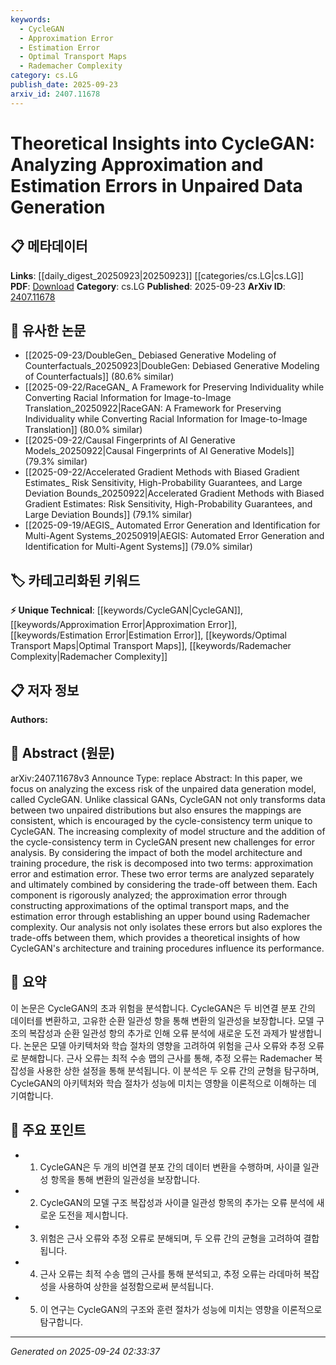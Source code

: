 ```yaml
---
keywords:
  - CycleGAN
  - Approximation Error
  - Estimation Error
  - Optimal Transport Maps
  - Rademacher Complexity
category: cs.LG
publish_date: 2025-09-23
arxiv_id: 2407.11678
---
```


<!-- KEYWORD_LINKING_METADATA:
{
  "processed_timestamp": "2025-09-24T02:33:37.671942",
  "vocabulary_version": "1.0",
  "selected_keywords": [
    "CycleGAN",
    "Approximation Error",
    "Estimation Error",
    "Optimal Transport Maps",
    "Rademacher Complexity"
  ],
  "rejected_keywords": [],
  "similarity_scores": {
    "CycleGAN": 0.8,
    "Approximation Error": 0.75,
    "Estimation Error": 0.72,
    "Optimal Transport Maps": 0.78,
    "Rademacher Complexity": 0.77
  },
  "extraction_method": "AI_prompt_based",
  "budget_applied": true,
  "candidates_json": {
    "candidates": [
      {
        "surface": "CycleGAN",
        "canonical": "CycleGAN",
        "aliases": [
          "Cycle Generative Adversarial Network"
        ],
        "category": "unique_technical",
        "rationale": "CycleGAN is a specific model that introduces unique challenges in unpaired data generation, making it a distinct concept for linking.",
        "novelty_score": 0.85,
        "connectivity_score": 0.65,
        "specificity_score": 0.9,
        "link_intent_score": 0.8
      },
      {
        "surface": "approximation error",
        "canonical": "Approximation Error",
        "aliases": [
          "approximation errors"
        ],
        "category": "unique_technical",
        "rationale": "Understanding approximation error is crucial for analyzing model performance, providing a specific technical insight.",
        "novelty_score": 0.7,
        "connectivity_score": 0.6,
        "specificity_score": 0.85,
        "link_intent_score": 0.75
      },
      {
        "surface": "estimation error",
        "canonical": "Estimation Error",
        "aliases": [
          "estimation errors"
        ],
        "category": "unique_technical",
        "rationale": "Estimation error analysis is key to understanding the limitations of model predictions and is a specific technical concept.",
        "novelty_score": 0.68,
        "connectivity_score": 0.58,
        "specificity_score": 0.82,
        "link_intent_score": 0.72
      },
      {
        "surface": "optimal transport maps",
        "canonical": "Optimal Transport Maps",
        "aliases": [
          "optimal transport"
        ],
        "category": "unique_technical",
        "rationale": "Optimal transport maps are fundamental in constructing approximations within CycleGAN, offering a unique technical perspective.",
        "novelty_score": 0.75,
        "connectivity_score": 0.55,
        "specificity_score": 0.88,
        "link_intent_score": 0.78
      },
      {
        "surface": "Rademacher complexity",
        "canonical": "Rademacher Complexity",
        "aliases": [
          "Rademacher complexities"
        ],
        "category": "unique_technical",
        "rationale": "Rademacher complexity is a specific measure used to establish bounds on estimation error, crucial for theoretical insights.",
        "novelty_score": 0.8,
        "connectivity_score": 0.5,
        "specificity_score": 0.87,
        "link_intent_score": 0.77
      }
    ],
    "ban_list_suggestions": [
      "unpaired data generation",
      "model architecture",
      "training procedure"
    ]
  },
  "decisions": [
    {
      "candidate_surface": "CycleGAN",
      "resolved_canonical": "CycleGAN",
      "decision": "linked",
      "scores": {
        "novelty": 0.85,
        "connectivity": 0.65,
        "specificity": 0.9,
        "link_intent": 0.8
      }
    },
    {
      "candidate_surface": "approximation error",
      "resolved_canonical": "Approximation Error",
      "decision": "linked",
      "scores": {
        "novelty": 0.7,
        "connectivity": 0.6,
        "specificity": 0.85,
        "link_intent": 0.75
      }
    },
    {
      "candidate_surface": "estimation error",
      "resolved_canonical": "Estimation Error",
      "decision": "linked",
      "scores": {
        "novelty": 0.68,
        "connectivity": 0.58,
        "specificity": 0.82,
        "link_intent": 0.72
      }
    },
    {
      "candidate_surface": "optimal transport maps",
      "resolved_canonical": "Optimal Transport Maps",
      "decision": "linked",
      "scores": {
        "novelty": 0.75,
        "connectivity": 0.55,
        "specificity": 0.88,
        "link_intent": 0.78
      }
    },
    {
      "candidate_surface": "Rademacher complexity",
      "resolved_canonical": "Rademacher Complexity",
      "decision": "linked",
      "scores": {
        "novelty": 0.8,
        "connectivity": 0.5,
        "specificity": 0.87,
        "link_intent": 0.77
      }
    }
  ]
}
-->

# Theoretical Insights into CycleGAN: Analyzing Approximation and Estimation Errors in Unpaired Data Generation

## 📋 메타데이터

**Links**: [[daily_digest_20250923|20250923]] [[categories/cs.LG|cs.LG]]
**PDF**: [Download](https://arxiv.org/pdf/2407.11678.pdf)
**Category**: cs.LG
**Published**: 2025-09-23
**ArXiv ID**: [2407.11678](https://arxiv.org/abs/2407.11678)

## 🔗 유사한 논문
- [[2025-09-23/DoubleGen_ Debiased Generative Modeling of Counterfactuals_20250923|DoubleGen: Debiased Generative Modeling of Counterfactuals]] (80.6% similar)
- [[2025-09-22/RaceGAN_ A Framework for Preserving Individuality while Converting Racial Information for Image-to-Image Translation_20250922|RaceGAN: A Framework for Preserving Individuality while Converting Racial Information for Image-to-Image Translation]] (80.0% similar)
- [[2025-09-22/Causal Fingerprints of AI Generative Models_20250922|Causal Fingerprints of AI Generative Models]] (79.3% similar)
- [[2025-09-22/Accelerated Gradient Methods with Biased Gradient Estimates_ Risk Sensitivity, High-Probability Guarantees, and Large Deviation Bounds_20250922|Accelerated Gradient Methods with Biased Gradient Estimates: Risk Sensitivity, High-Probability Guarantees, and Large Deviation Bounds]] (79.1% similar)
- [[2025-09-19/AEGIS_ Automated Error Generation and Identification for Multi-Agent Systems_20250919|AEGIS: Automated Error Generation and Identification for Multi-Agent Systems]] (79.0% similar)

## 🏷️ 카테고리화된 키워드
**⚡ Unique Technical**: [[keywords/CycleGAN|CycleGAN]], [[keywords/Approximation Error|Approximation Error]], [[keywords/Estimation Error|Estimation Error]], [[keywords/Optimal Transport Maps|Optimal Transport Maps]], [[keywords/Rademacher Complexity|Rademacher Complexity]]

## 📋 저자 정보

**Authors:** 

## 📄 Abstract (원문)

arXiv:2407.11678v3 Announce Type: replace 
Abstract: In this paper, we focus on analyzing the excess risk of the unpaired data generation model, called CycleGAN. Unlike classical GANs, CycleGAN not only transforms data between two unpaired distributions but also ensures the mappings are consistent, which is encouraged by the cycle-consistency term unique to CycleGAN. The increasing complexity of model structure and the addition of the cycle-consistency term in CycleGAN present new challenges for error analysis. By considering the impact of both the model architecture and training procedure, the risk is decomposed into two terms: approximation error and estimation error. These two error terms are analyzed separately and ultimately combined by considering the trade-off between them. Each component is rigorously analyzed; the approximation error through constructing approximations of the optimal transport maps, and the estimation error through establishing an upper bound using Rademacher complexity. Our analysis not only isolates these errors but also explores the trade-offs between them, which provides a theoretical insights of how CycleGAN's architecture and training procedures influence its performance.

## 📝 요약

이 논문은 CycleGAN의 초과 위험을 분석합니다. CycleGAN은 두 비연결 분포 간의 데이터를 변환하고, 고유한 순환 일관성 항을 통해 변환의 일관성을 보장합니다. 모델 구조의 복잡성과 순환 일관성 항의 추가로 인해 오류 분석에 새로운 도전 과제가 발생합니다. 논문은 모델 아키텍처와 학습 절차의 영향을 고려하여 위험을 근사 오류와 추정 오류로 분해합니다. 근사 오류는 최적 수송 맵의 근사를 통해, 추정 오류는 Rademacher 복잡성을 사용한 상한 설정을 통해 분석됩니다. 이 분석은 두 오류 간의 균형을 탐구하며, CycleGAN의 아키텍처와 학습 절차가 성능에 미치는 영향을 이론적으로 이해하는 데 기여합니다.

## 🎯 주요 포인트

- 1. CycleGAN은 두 개의 비연결 분포 간의 데이터 변환을 수행하며, 사이클 일관성 항목을 통해 변환의 일관성을 보장합니다.
- 2. CycleGAN의 모델 구조 복잡성과 사이클 일관성 항목의 추가는 오류 분석에 새로운 도전을 제시합니다.
- 3. 위험은 근사 오류와 추정 오류로 분해되며, 두 오류 간의 균형을 고려하여 결합됩니다.
- 4. 근사 오류는 최적 수송 맵의 근사를 통해 분석되고, 추정 오류는 라데마허 복잡성을 사용하여 상한을 설정함으로써 분석됩니다.
- 5. 이 연구는 CycleGAN의 구조와 훈련 절차가 성능에 미치는 영향을 이론적으로 탐구합니다.


---

*Generated on 2025-09-24 02:33:37*